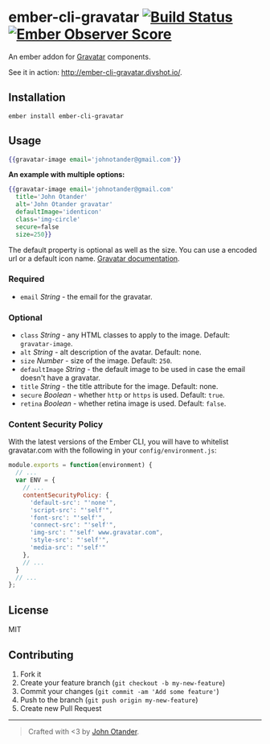 # ember-cli-gravatar [![Build Status](https://travis-ci.org/johnotander/ember-cli-gravatar.svg?branch=master)](https://travis-ci.org/johnotander/ember-cli-gravatar) [![Ember Observer Score](http://emberobserver.com/badges/ember-cli-gravatar.svg)](http://emberobserver.com/addons/ember-cli-gravatar)

An ember addon for [Gravatar](https://gravatar.com) components.

See it in action: <http://ember-cli-gravatar.divshot.io/>.

## Installation

```
ember install ember-cli-gravatar
```

## Usage

```hbs
{{gravatar-image email='johnotander@gmail.com'}}
```

__An example with multiple options:__

```hbs
{{gravatar-image email='johnotander@gmail.com'
  title='John Otander'
  alt='John Otander gravatar'
  defaultImage='identicon'
  class='img-circle'
  secure=false
  size=250}}
```

The default property is optional as well as the size. You can use a encoded url or a default icon name.
[Gravatar documentation](https://en.gravatar.com/site/implement/images/#default-image).

### Required

  * `email` *String* - the email for the gravatar.

### Optional

  * `class` *String* - any HTML classes to apply to the image. Default: `gravatar-image`.
  * `alt` *String* - alt description of the avatar. Default: none.
  * `size` *Number* - size of the image. Default: `250`.
  * `defaultImage` *String* - the default image to be used in case the email doesn't have a gravatar.
  * `title` *String* - the title attribute for the image. Default: none.
  * `secure` *Boolean* - whether `http` or `https` is used. Default: `true`.
  * `retina` *Boolean* - whether retina image is used. Default: `false`.

### Content Security Policy

With the latest versions of the Ember CLI, you will have to whitelist gravatar.com with the following
in your `config/environment.js`:

```javascript
module.exports = function(environment) {
  // ...
  var ENV = {
    // ...
    contentSecurityPolicy: {
      'default-src': "'none'",
      'script-src': "'self'",
      'font-src': "'self'",
      'connect-src': "'self'",
      'img-src': "'self' www.gravatar.com",
      'style-src': "'self'",
      'media-src': "'self'"
    },
    // ...
  }
  // ...
};
```

## License

MIT

## Contributing

1. Fork it
2. Create your feature branch (`git checkout -b my-new-feature`)
3. Commit your changes (`git commit -am 'Add some feature'`)
4. Push to the branch (`git push origin my-new-feature`)
5. Create new Pull Request

***
> Crafted with <3 by [John Otander](https://twitter.com/4lpine).
